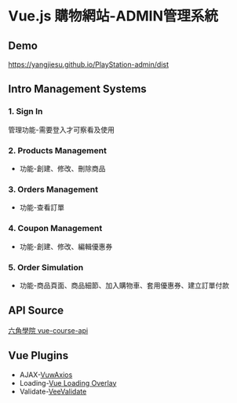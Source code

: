 # Vue.js 購物網站-ADMIN管理系統

## Demo
https://yangjiesu.github.io/PlayStation-admin/dist
## Intro Management Systems

### 1. Sign In

管理功能-需要登入才可察看及使用

### 2. Products Management

* 功能-創建、修改、刪除商品

### 3. Orders Management

* 功能-查看訂單

### 4. Coupon Management

* 功能-創建、修改、編輯優惠券

### 5. Order Simulation

* 功能-商品頁面、商品細節、加入購物車、套用優惠券、建立訂單付款

## API Source
[六角學院 vue-course-api](https://github.com/hexschool/vue-course-api-wiki/wiki)

##  Vue Plugins
* AJAX-[VuwAxios](https://www.npmjs.com/package/vue-axios)
* Loading-[Vue Loading Overlay](https://github.com/ankurk91/vue-loading-overlay)
* Validate-[VeeValidate](https://github.com/baianat/vee-validate)

